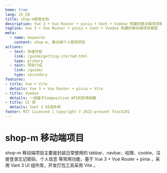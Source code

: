 ```yaml
---
home: true
lang: zh_CN
title: shop-m使用文档
description: Vue 3 + Vue Router + pinia + Vant + VueUse 构建的移动端项目框架 使用文档
tagline: Vue 3 + Vue Router + pinia + Vant + VueUse 构建的移动端项目框架
meta:
  - name: keywords
    content: shop-m, 移动端个人商场项目
actions:
  - text: 快速开始
    link: /guide/getting-started.html
    type: primary
  - text: 项目介绍
    link: /guide/
    type: secondary
features:
- title: Vue + Vite
  details: Vue 3 + Vue Router + pinia + Vite
- title: VueUse
  details: 一组基于Composition API的实用函数
- title: UI 库
  details: Vant 3 UI组件库
footer: MIT Licensed | Copyright © 2022-present fxss5201
---
```


# shop-m 移动端项目

shop-m 移动端项目主要是封装日常使用的 tabbar、navbar、权限、cookie、注册登录忘记密码、个人信息 等常用功能，基于 Vue 3 + Vue Router + pinia ，采用 Vant 3 UI 组件库，开发打包工具采用 Vite 。
